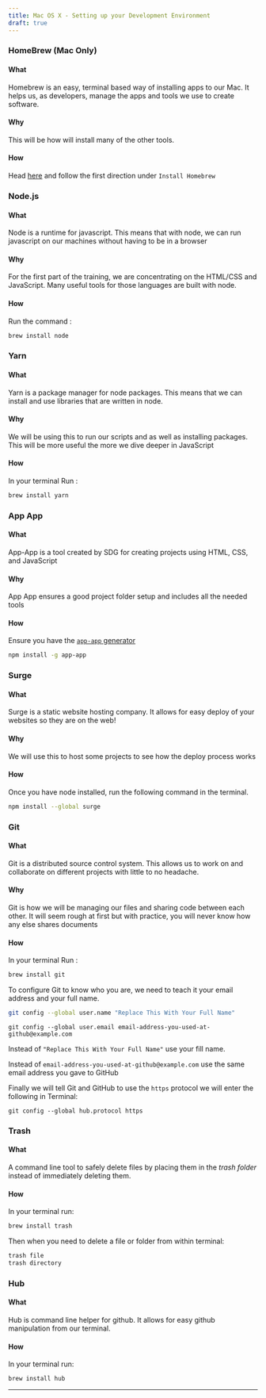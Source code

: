 ```yaml
---
title: Mac OS X - Setting up your Development Environment
draft: true
---
```


### HomeBrew (Mac Only)

#### What

Homebrew is an easy, terminal based way of installing apps to our Mac. It helps us, as developers, manage the apps and tools we use to create software.

#### Why

This will be how will install many of the other tools.

#### How

Head [here](https://brew.sh/) and follow the first direction under `Install Homebrew`

### Node.js

#### What

Node is a runtime for javascript. This means that with node, we can run javascript on our machines without having to be in a browser

#### Why

For the first part of the training, we are concentrating on the HTML/CSS and JavaScript. Many useful tools for those languages are built with node.

#### How

Run the command :

```sh
brew install node
```

### Yarn

#### What

Yarn is a package manager for node packages. This means that we can install and use libraries that are written in node.

#### Why

We will be using this to run our scripts and as well as installing packages. This will be more useful the more we dive deeper in JavaScript

#### How

In your terminal Run :
```sh
brew install yarn
```

### App App

#### What

App-App is a tool created by SDG for creating projects using HTML, CSS, and JavaScript

#### Why

App App ensures a good project folder setup and includes all the needed tools

#### How

Ensure you have the [`app-app` generator](https://github.com/suncoast-devs/app-app)

```sh
npm install -g app-app
```

### Surge

#### What

Surge is a static website hosting company. It allows for easy deploy of your websites so they are on the web!

#### Why

We will use this to host some projects to see how the deploy process works

#### How

Once you have node installed, run the following command in the terminal.

```sh
npm install --global surge
```

### Git

#### What

Git is a distributed source control system. This allows us to work on and collaborate on different projects with little to no headache.

#### Why

Git is how we will be managing our files and sharing code between each other. It will seem rough at first but with practice, you will never know how any else shares documents

#### How

In your terminal Run :
```sh
brew install git
```

To configure Git to know who you are, we need to teach it your email address and your full name.

```sh
git config --global user.name "Replace This With Your Full Name"
```

```
git config --global user.email email-address-you-used-at-github@example.com
```

Instead of `"Replace This With Your Full Name"` use your fill name.

Instead of `email-address-you-used-at-github@example.com` use the same email address you gave to GitHub

Finally we will tell Git and GitHub to use the `https` protocol we will enter the following in Terminal:

```
git config --global hub.protocol https
```

### Trash

#### What

A command line tool to safely delete files by placing them in the _trash folder_ instead of immediately deleting them.

#### How

In your terminal run:
```sh
brew install trash
```

Then when you need to delete a file or folder from within terminal:

```sh
trash file
trash directory
```

### Hub

#### What

Hub is command line helper for github. It allows for easy github manipulation from our terminal.

#### How

In your terminal run:
```sh
brew install hub
```

---

